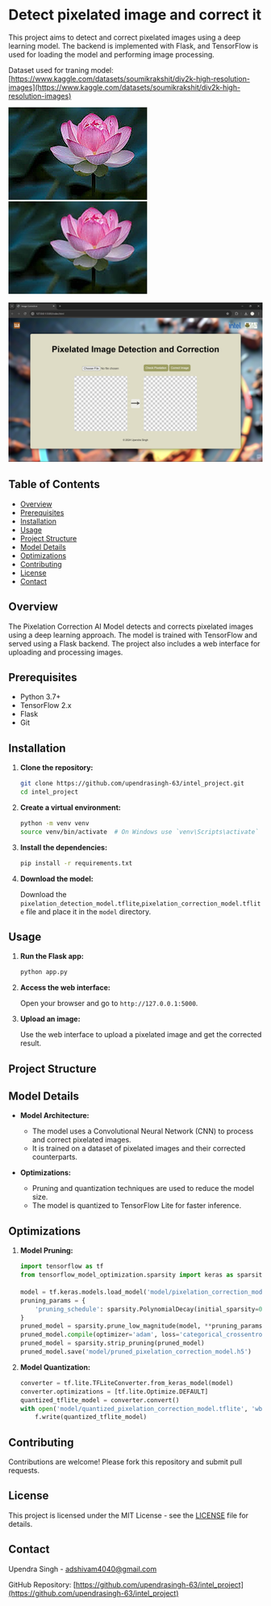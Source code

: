 # Detect pixelated image and correct it

This project aims to detect and correct pixelated images using a deep learning model. The backend is implemented with Flask, and TensorFlow is used for loading the model and performing image processing.

Dataset used for traning model: [https://www.kaggle.com/datasets/soumikrakshit/div2k-high-resolution-images](https://www.kaggle.com/datasets/soumikrakshit/div2k-high-resolution-images)

![Test Image](images/test/lotus.jpg)![Result Image](images/result/lotus1.jpg)

![Home Page](images/homepage.png)

## Table of Contents

- [Overview](#overview)
- [Prerequisites](#prerequisites)
- [Installation](#installation)
- [Usage](#usage)
- [Project Structure](#project-structure)
- [Model Details](#model-details)
- [Optimizations](#optimizations)
- [Contributing](#contributing)
- [License](#license)
- [Contact](#contact)

## Overview

The Pixelation Correction AI Model detects and corrects pixelated images using a deep learning approach. The model is trained with TensorFlow and served using a Flask backend. The project also includes a web interface for uploading and processing images.

## Prerequisites

- Python 3.7+
- TensorFlow 2.x
- Flask
- Git

## Installation

1. **Clone the repository:**

    ```sh
    git clone https://github.com/upendrasingh-63/intel_project.git
    cd intel_project
    ```

2. **Create a virtual environment:**

    ```sh
    python -m venv venv
    source venv/bin/activate  # On Windows use `venv\Scripts\activate`
    ```

3. **Install the dependencies:**

    ```sh
    pip install -r requirements.txt
    ```

4. **Download the model:**

    Download the `pixelation_detection_model.tflite`,`pixelation_correction_model.tflite` file and place it in the `model` directory.

## Usage

1. **Run the Flask app:**

    ```sh
    python app.py
    ```

2. **Access the web interface:**

    Open your browser and go to `http://127.0.0.1:5000`.

3. **Upload an image:**

    Use the web interface to upload a pixelated image and get the corrected result.

## Project Structure


## Model Details

- **Model Architecture:**
  - The model uses a Convolutional Neural Network (CNN) to process and correct pixelated images.
  - It is trained on a dataset of pixelated images and their corrected counterparts.

- **Optimizations:**
  - Pruning and quantization techniques are used to reduce the model size.
  - The model is quantized to TensorFlow Lite for faster inference.

## Optimizations

1. **Model Pruning:**

    ```python
    import tensorflow as tf
    from tensorflow_model_optimization.sparsity import keras as sparsity

    model = tf.keras.models.load_model('model/pixelation_correction_model.h5')
    pruning_params = {
        'pruning_schedule': sparsity.PolynomialDecay(initial_sparsity=0.50, final_sparsity=0.90, begin_step=0, end_step=1000)
    }
    pruned_model = sparsity.prune_low_magnitude(model, **pruning_params)
    pruned_model.compile(optimizer='adam', loss='categorical_crossentropy', metrics=['accuracy'])
    pruned_model = sparsity.strip_pruning(pruned_model)
    pruned_model.save('model/pruned_pixelation_correction_model.h5')
    ```

2. **Model Quantization:**

    ```python
    converter = tf.lite.TFLiteConverter.from_keras_model(model)
    converter.optimizations = [tf.lite.Optimize.DEFAULT]
    quantized_tflite_model = converter.convert()
    with open('model/quantized_pixelation_correction_model.tflite', 'wb') as f:
        f.write(quantized_tflite_model)
    ```

## Contributing

Contributions are welcome! Please fork this repository and submit pull requests.

## License

This project is licensed under the MIT License - see the [LICENSE](LICENSE) file for details.

## Contact

Upendra Singh - [adshivam4040@gmail.com](mailto:adshivam4040@gmail.com)

GitHub Repository: [https://github.com/upendrasingh-63/intel_project](https://github.com/upendrasingh-63/intel_project)
